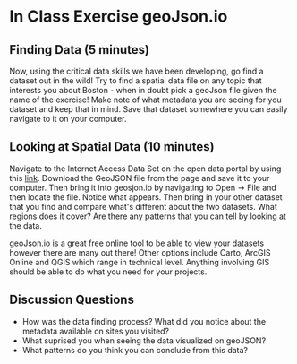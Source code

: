 # In Class Exercise geoJson.io

## Finding Data (5 minutes)
Now, using the critical data skills we have been developing, go find a dataset out in the wild! Try to find a spatial data file on any topic that interests you about Boston - when in doubt pick a geoJson file given the name of the exercise! Make note of what metadata you are seeing for you dataset and keep that in mind. Save that dataset somewhere you can easily navigate to it on your computer.


## Looking at Spatial Data (10 minutes)

Navigate to the Internet Access Data Set on the open data portal by using this [link](https://lmec-data-portal-dev.netlify.app/#/catalog/dkhm2yhrb). Download the GeoJSON file from the page and save it to your computer. Then bring it into geosjon.io by navigating to Open -> File and then locate the file. Notice what appears. Then bring in your other dataset that you find and compare what's different about the two datasets. What regions does it cover? Are there any patterns that you can tell by looking at the data.

<aside>
geoJson.io is a great free online tool to be able to view your datasets however there are many out there! Other options include Carto, ArcGIS Online and QGIS which range in technical level. Anything involving GIS should be able to do what you need for your projects. 
</aside>

## Discussion Questions
* How was the data finding process? What did you notice about the metadata available on sites you visited?
* What suprised you when seeing the data visualized on geoJSON?
* What patterns do you think you can conclude from this data?

